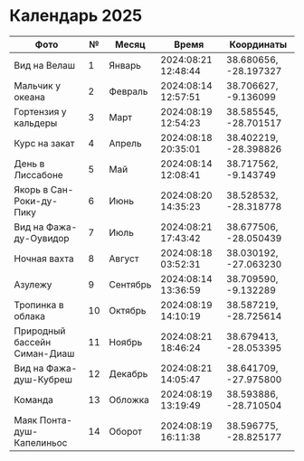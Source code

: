 # Календарь 2025

| Фото                         | №  | Месяц                 | Время               | Координаты            |
|------------------------------|----|-----------------------|---------------------|-----------------------|
| Вид на Велаш                 | 1  | Январь                | 2024:08:21 12:48:44 | 38.680656, -28.197327 |
| Мальчик у океана             | 2  | Февраль               | 2024:08:14 12:57:51 | 38.706627, -9.136099  |
| Гортензия у кальдеры         | 3  | Март                  | 2024:08:19 12:54:23 | 38.585545, -28.701517 |
| Курс на закат                | 4  | Апрель                | 2024:08:18 20:35:01 | 38.402219, -28.398826 |
| День в Лиссабоне             | 5  | Май                   | 2024:08:14 12:08:41 | 38.717562, -9.143749  |
| Якорь в Сан-Роки-ду-Пику     | 6  | Июнь                  | 2024:08:20 14:35:23 | 38.528532, -28.318778 |
| Вид на Фажа-ду-Оувидор       | 7  | Июль                  | 2024:08:21 17:43:42 | 38.677506, -28.050439 |
| Ночная вахта                 | 8  | Август                | 2024:08:18 03:52:31 | 38.030192, -27.063230 |
| Азулежу                      | 9  | Сентябрь              | 2024:08:14 13:36:59 | 38.709590, -9.132289  |
| Тропинка в облака            | 10 | Октябрь               | 2024:08:19 14:10:19 | 38.587219, -28.725614 |
| Природный бассейн Симан-Диаш | 11 | Ноябрь                | 2024:08:21 18:46:24 | 38.679413, -28.053395 |
| Вид на Фажа-душ-Кубреш       | 12 | Декабрь               | 2024:08:21 14:05:47 | 38.641709, -27.975800 |
| Команда                      | 13 | Обложка               | 2024:08:19 13:19:49 | 38.593886, -28.710504 |
| Маяк Понта-душ-Капелиньос    | 14 | Оборот                | 2024:08:19 16:11:38 | 38.596775, -28.825177 |